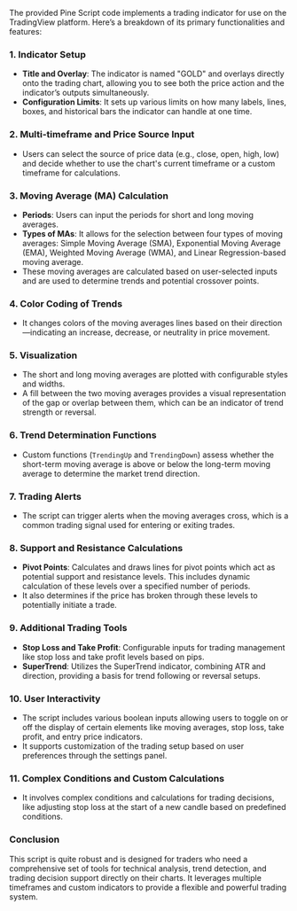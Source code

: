 The provided Pine Script code implements a trading indicator for use on the TradingView platform. Here’s a breakdown of its primary functionalities and features:

### 1. **Indicator Setup**
   - **Title and Overlay**: The indicator is named "GOLD" and overlays directly onto the trading chart, allowing you to see both the price action and the indicator’s outputs simultaneously.
   - **Configuration Limits**: It sets up various limits on how many labels, lines, boxes, and historical bars the indicator can handle at one time.

### 2. **Multi-timeframe and Price Source Input**
   - Users can select the source of price data (e.g., close, open, high, low) and decide whether to use the chart's current timeframe or a custom timeframe for calculations.

### 3. **Moving Average (MA) Calculation**
   - **Periods**: Users can input the periods for short and long moving averages.
   - **Types of MAs**: It allows for the selection between four types of moving averages: Simple Moving Average (SMA), Exponential Moving Average (EMA), Weighted Moving Average (WMA), and Linear Regression-based moving average.
   - These moving averages are calculated based on user-selected inputs and are used to determine trends and potential crossover points.

### 4. **Color Coding of Trends**
   - It changes colors of the moving averages lines based on their direction—indicating an increase, decrease, or neutrality in price movement.

### 5. **Visualization**
   - The short and long moving averages are plotted with configurable styles and widths.
   - A fill between the two moving averages provides a visual representation of the gap or overlap between them, which can be an indicator of trend strength or reversal.

### 6. **Trend Determination Functions**
   - Custom functions (`TrendingUp` and `TrendingDown`) assess whether the short-term moving average is above or below the long-term moving average to determine the market trend direction.

### 7. **Trading Alerts**
   - The script can trigger alerts when the moving averages cross, which is a common trading signal used for entering or exiting trades.

### 8. **Support and Resistance Calculations**
   - **Pivot Points**: Calculates and draws lines for pivot points which act as potential support and resistance levels. This includes dynamic calculation of these levels over a specified number of periods.
   - It also determines if the price has broken through these levels to potentially initiate a trade.

### 9. **Additional Trading Tools**
   - **Stop Loss and Take Profit**: Configurable inputs for trading management like stop loss and take profit levels based on pips.
   - **SuperTrend**: Utilizes the SuperTrend indicator, combining ATR and direction, providing a basis for trend following or reversal setups.

### 10. **User Interactivity**
   - The script includes various boolean inputs allowing users to toggle on or off the display of certain elements like moving averages, stop loss, take profit, and entry price indicators.
   - It supports customization of the trading setup based on user preferences through the settings panel.

### 11. **Complex Conditions and Custom Calculations**
   - It involves complex conditions and calculations for trading decisions, like adjusting stop loss at the start of a new candle based on predefined conditions.

### Conclusion
This script is quite robust and is designed for traders who need a comprehensive set of tools for technical analysis, trend detection, and trading decision support directly on their charts. It leverages multiple timeframes and custom indicators to provide a flexible and powerful trading system.
